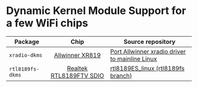 # Dynamic Kernel Module Support for a few WiFi chips

 Package | Chip | Source repository
---------|:----:|------------------
`xradio-dkms`|[Allwinner XR819](http://linux-sunxi.org/Wifi#Allwinner)|[Port Allwinner xradio driver to mainline Linux](//github.com/fifteenhex/xradio)
`rtl8189fs-dkms`|[Realtek RTL8189FTV SDIO](http://linux-sunxi.org/Wifi#RTL8189FTV)|[rtl8189ES_linux (rtl8189fs branch)](//github.com/jwrdegoede/rtl8189ES_linux/tree/rtl8189fs)
